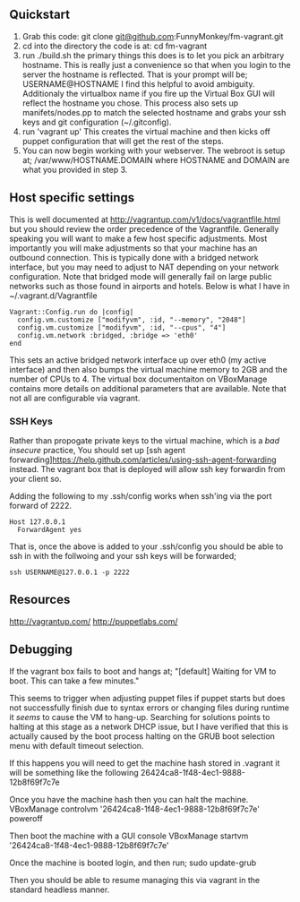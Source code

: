 ## Quickstart

1. Grab this code: git clone git@github.com:FunnyMonkey/fm-vagrant.git
2. cd into the directory the code is at: cd fm-vagrant
3. run ./build.sh the primary things this does is to let you pick an arbitrary
hostname. This is really just a convenience so that when you login to the server
the hostname is reflected. That is your prompt will be;
    USERNAME@HOSTNAME
I find this helpful to avoid ambiguity. Additionaly the virtualbox name if you
fire up the Virtual Box GUI will reflect the hostname you chose. This process
also sets up manifets/nodes.pp to match the selected hostname and grabs your
ssh keys and git configuration (~/.gitconfig).
5. run 'vagrant up' This creates the virtual machine and then kicks off puppet
configuration that will get the rest of the steps.
6. You can now begin working with your webserver. The webroot is setup at;
    /var/www/HOSTNAME.DOMAIN
where HOSTNAME and DOMAIN are what you provided in step 3.

## Host specific settings
This is well documented at http://vagrantup.com/v1/docs/vagrantfile.html but you
should review the order precedence of the Vagrantfile. Generally speaking you
will want to make a few host specific adjustments. Most importantly you will
make adjustments so that your machine has an outbound connection. This is
typically done with a bridged network interface, but you may need to adjust to
NAT depending on your network configuration. Note that bridged mode will
generally fail on large public networks such as those found in airports and
hotels. Below is what I have in ~/.vagrant.d/Vagrantfile

    Vagrant::Config.run do |config|
      config.vm.customize ["modifyvm", :id, "--memory", "2048"]
      config.vm.customize ["modifyvm", :id, "--cpus", "4"]
      config.vm.network :bridged, :bridge => 'eth0'
    end

This sets an active bridged network interface up over eth0 (my active interface)
and then also bumps the virtual machine memory to 2GB and the number of CPUs to
4. The virtual box documentaiton on VBoxManage contains more details on
additional parameters that are available. Note that not all are configurable via
vagrant.

### SSH Keys

Rather than propogate private keys to the virtual machine, which is a *bad* *insecure* practice, You should set up [ssh agent forwarding]https://help.github.com/articles/using-ssh-agent-forwarding instead. The vagrant box that is deployed will allow ssh key forwardin from your client so.

Adding the following to my .ssh/config works when ssh'ing via the port forward of 2222.

    Host 127.0.0.1
      ForwardAgent yes

That is, once the above is added to your .ssh/config you should be able to ssh in with the follwoing and your ssh keys will be forwarded;

    ssh USERNAME@127.0.0.1 -p 2222


## Resources
http://vagrantup.com/
http://puppetlabs.com/

## Debugging
If the vagrant box fails to boot and hangs at;
    "[default] Waiting for VM to boot. This can take a few minutes."

This seems to trigger when adjusting puppet files if puppet starts but does not
successfully finish due to syntax errors or changing files during runtime it
*seems* to cause the VM to hang-up. Searching for solutions points to halting at
this stage as a network DHCP issue, but I have verified that this is actually
caused by the boot process halting on the GRUB boot selection menu with default
timeout selection.

If this happens you will need to get the machine hash stored in .vagrant it will
be something like the following
    26424ca8-1f48-4ec1-9888-12b8f69f7c7e

Once you have the machine hash then you can halt the machine.
    VBoxManage controlvm '26424ca8-1f48-4ec1-9888-12b8f69f7c7e' poweroff

Then boot the machine with a GUI console
    VBoxManage startvm '26424ca8-1f48-4ec1-9888-12b8f69f7c7e'

Once the machine is booted login, and then run;
    sudo update-grub

Then you should be able to resume managing this via vagrant in the standard
headless manner.
